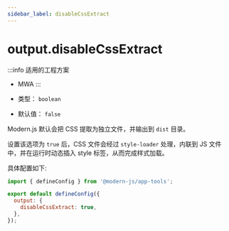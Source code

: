 ```yaml
---
sidebar_label: disableCssExtract
---
```


# output.disableCssExtract

:::info 适用的工程方案
* MWA
:::

* 类型： `boolean`
* 默认值： `false`

Modern.js 默认会把 CSS 提取为独立文件，并输出到 `dist` 目录。

设置该选项为 `true` 后，CSS 文件会经过 `style-loader` 处理，内联到 JS 文件中，并在运行时动态插入 style 标签，从而完成样式加载。

具体配置如下:

```js title="modern.config.js"
import { defineConfig } from '@modern-js/app-tools';

export default defineConfig({
  output: {
    disableCssExtract: true,
  },
});
```
